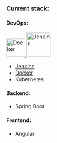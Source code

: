 ### Current stack:

#### DevOps:
<p align="left">
  <a href="https://www.docker.com" title="Docker">
    <img
      src="https://img.icons8.com/?size=96&id=22813&format=png"
      width="50"
      height="48"
      alt="Docker"
    />
  </a>
  <a href="https://www.jenkins.io/ title="Jenkins">
    <img
      src="https://img.icons8.com/?size=96&id=wpZmKzk11AzJ&format=png"
      width="64"
      height="64"
      alt="Jenkins"
    />
  </a>
</p>

- [Jenkins](https://www.jenkins.io)
- [Docker](https://www.docker.com)
- Kubernetes

#### Backend:
- Spring Boot

#### Frontend:
- Angular
